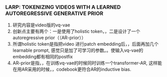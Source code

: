 ### LARP: TOKENIZING VIDEOS WITH A LEARNED AUTOREGRESSIVE GENERATIVE PRIOR
1. 研究内容是video版的vq-vae
2. 创新点主要有两个：一是使用了holistic token，，二是设计了一个autoregressive prior（（AR-prior））
3. 所谓holistic token是指把video 进行patch embedding后，，后面再加几个learnable prompt, 感觉只是加了可学习的参数。。使输入vq-vae的embedding都有相同的postfix
4. AR-prior是指，，在训练vq-vae的时候同时训练一个transformer-AR, 这样能在用AR采用的时候，，codebook更符合AR的inductive bias.